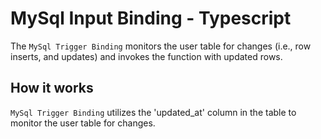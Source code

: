 # MySql Input Binding - Typescript

The `MySql Trigger Binding` monitors the user table for changes (i.e., row inserts, and updates) and invokes the function with updated rows.

## How it works

`MySql Trigger Binding` utilizes the 'updated_at' column in the table to monitor the user table for changes.
